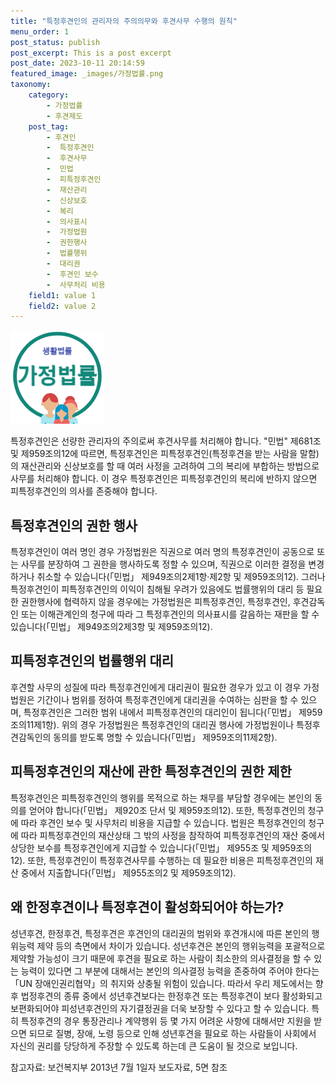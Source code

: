 ```yaml
---
title: "특정후견인의 관리자의 주의의무와 후견사무 수행의 원칙"
menu_order: 1
post_status: publish
post_excerpt: This is a post excerpt
post_date: 2023-10-11 20:14:59
featured_image: _images/가정법률.png
taxonomy:
    category:
        - 가정법률
        - 후견제도
    post_tag:
        - 후견인
        -  특정후견인
        -  후견사무
        -  민법
        -  피특정후견인
        -  재산관리
        -  신상보호
        -  복리
        -  의사표시
        -  가정법원
        -  권한행사
        -  법률행위
        -  대리권
        -  후견인 보수
        -  사무처리 비용
    field1: value 1
    field2: value 2
---
```


![가정법률](/_images/가정법률.png)

특정후견인은 선량한 관리자의 주의로써 후견사무를 처리해야 합니다. "민법" 제681조 및 제959조의12에 따르면, 특정후견인은 피특정후견인(특정후견을 받는 사람을 말함)의 재산관리와 신상보호를 할 때 여러 사정을 고려하여 그의 복리에 부합하는 방법으로 사무를 처리해야 합니다. 이 경우 특정후견인은 피특정후견인의 복리에 반하지 않으면 피특정후견인의 의사를 존중해야 합니다.

## 특정후견인의 권한 행사

특정후견인이 여러 명인 경우 가정법원은 직권으로 여러 명의 특정후견인이 공동으로 또는 사무를 분장하여 그 권한을 행사하도록 정할 수 있으며, 직권으로 이러한 결정을 변경하거나 취소할 수 있습니다(「민법」 제949조의2제1항·제2항 및 제959조의12). 그러나 특정후견인이 피특정후견인의 이익이 침해될 우려가 있음에도 법률행위의 대리 등 필요한 권한행사에 협력하지 않을 경우에는 가정법원은 피특정후견인, 특정후견인, 후견감독인 또는 이해관계인의 청구에 따라 그 특정후견인의 의사표시를 갈음하는 재판을 할 수 있습니다(「민법」 제949조의2제3항 및 제959조의12).

## 피특정후견인의 법률행위 대리

후견할 사무의 성질에 따라 특정후견인에게 대리권이 필요한 경우가 있고 이 경우 가정법원은 기간이나 범위를 정하여 특정후견인에게 대리권을 수여하는 심판을 할 수 있으며, 특정후견인은 그러한 범위 내에서 피특정후견인의 대리인이 됩니다(「민법」 제959조의11제1항). 위의 경우 가정법원은 특정후견인의 대리권 행사에 가정법원이나 특정후견감독인의 동의를 받도록 명할 수 있습니다(「민법」 제959조의11제2항).

## 피특정후견인의 재산에 관한 특정후견인의 권한 제한

특정후견인은 피특정후견인의 행위를 목적으로 하는 채무를 부담할 경우에는 본인의 동의를 얻어야 합니다(「민법」 제920조 단서 및 제959조의12). 또한, 특정후견인의 청구에 따라 후견인 보수 및 사무처리 비용을 지급할 수 있습니다. 법원은 특정후견인의 청구에 따라 피특정후견인의 재산상태 그 밖의 사정을 참작하여 피특정후견인의 재산 중에서 상당한 보수를 특정후견인에게 지급할 수 있습니다(「민법」 제955조 및 제959조의12). 또한, 특정후견인이 특정후견사무를 수행하는 데 필요한 비용은 피특정후견인의 재산 중에서 지출합니다(「민법」 제955조의2 및 제959조의12).

## 왜 한정후견이나 특정후견이 활성화되어야 하는가?

성년후견, 한정후견, 특정후견은 후견인의 대리권의 범위와 후견개시에 따른 본인의 행위능력 제약 등의 측면에서 차이가 있습니다. 성년후견은 본인의 행위능력을 포괄적으로 제약할 가능성이 크기 때문에 후견을 필요로 하는 사람이 최소한의 의사결정을 할 수 있는 능력이 있다면 그 부분에 대해서는 본인의 의사결정 능력을 존중하여 주어야 한다는 「UN 장애인권리협약」의 취지와 상충될 위험이 있습니다. 따라서 우리 제도에서는 향후 법정후견의 종류 중에서 성년후견보다는 한정후견 또는 특정후견이 보다 활성화되고 보편화되어야 피성년후견인의 자기결정권을 더욱 보장할 수 있다고 할 수 있습니다. 특히 특정후견의 경우 통장관리나 계약행위 등 몇 가지 어려운 사항에 대해서만 지원을 받으면 되므로 질병, 장애, 노령 등으로 인해 성년후견을 필요로 하는 사람들이 사회에서 자신의 권리를 당당하게 주장할 수 있도록 하는데 큰 도움이 될 것으로 보입니다.

참고자료: 보건복지부 2013년 7월 1일자 보도자료, 5면 참조

